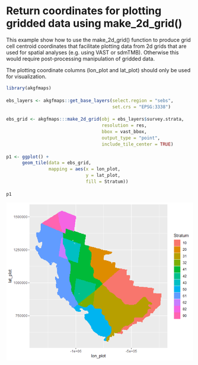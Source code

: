 # Return coordinates for plotting gridded data using make_2d_grid()

This example show how to use the make_2d_grid() function to produce grid cell centroid
coordinates that facilitate plotting data from 2d grids that are used for spatial
analyses (e.g. using VAST or sdmTMB). Otherwise this would require post-processing 
manipulation of gridded data.

The plotting coordinate columns (lon_plot and lat_plot) should only be used for 
visualization.

``` r
library(akgfmaps)

ebs_layers <- akgfmaps::get_base_layers(select.region = "sebs",
                                        set.crs = "EPSG:3338")

ebs_grid <- akgfmaps:::make_2d_grid(obj = ebs_layers$survey.strata,
                                    resolution = res,
                                    bbox = vast_bbox,
                                    output_type = "point",
                                    include_tile_center = TRUE)

p1 <- ggplot() +
      geom_tile(data = ebs_grid,
                mapping = aes(x = lon_plot,
                              y = lat_plot,
                              fill = Stratum))
                
p1
```

![](/assets/ex_2d_grid_with_plot_centroids.png)

